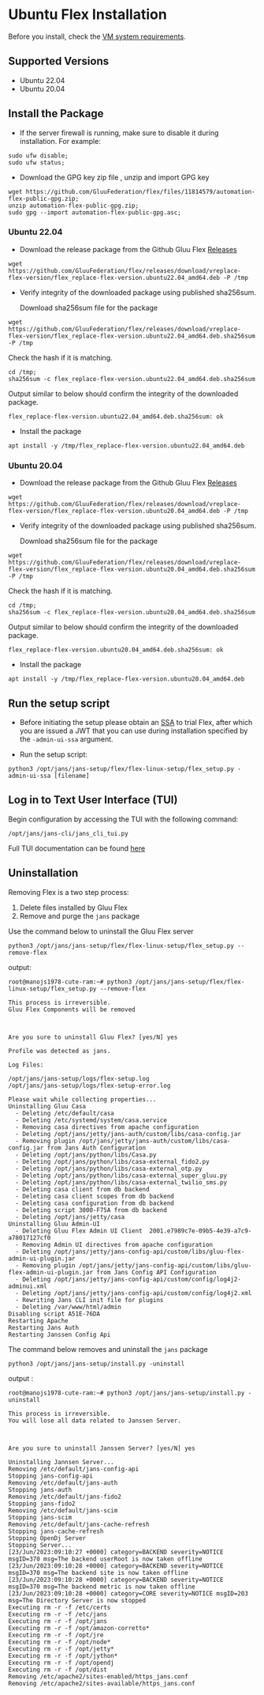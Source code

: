 
# Ubuntu Flex Installation

Before you install, check the [VM system requirements](vm-requirements.md).

## Supported Versions
- Ubuntu 22.04
- Ubuntu 20.04

## Install the Package
- If the server firewall is running, make sure to disable it during installation.
  For example:
```
sudo ufw disable;
sudo ufw status;

```
- Download the GPG key zip file , unzip and import GPG key
```
wget https://github.com/GluuFederation/flex/files/11814579/automation-flex-public-gpg.zip;
unzip automation-flex-public-gpg.zip;
sudo gpg --import automation-flex-public-gpg.asc;
```

### Ubuntu 22.04

- Download the release package from the Github Gluu Flex [Releases](https://github.com/GluuFederation/flex/releases)

```
wget https://github.com/GluuFederation/flex/releases/download/vreplace-flex-version/flex_replace-flex-version.ubuntu22.04_amd64.deb -P /tmp

```

- Verify integrity of the downloaded package using published sha256sum.

  Download sha256sum file for the package
  
```
wget https://github.com/GluuFederation/flex/releases/download/vreplace-flex-version/flex_replace-flex-version.ubuntu22.04_amd64.deb.sha256sum  -P /tmp

```
  Check the hash if it is matching.
```
cd /tmp;
sha256sum -c flex_replace-flex-version.ubuntu22.04_amd64.deb.sha256sum

```

Output similar to below should confirm the integrity of the downloaded package.
```
flex_replace-flex-version.ubuntu22.04_amd64.deb.sha256sum: ok

```

- Install the package

```
apt install -y /tmp/flex_replace-flex-version.ubuntu22.04_amd64.deb
```

### Ubuntu 20.04

- Download the release package from the Github Gluu Flex [Releases](https://github.com/GluuFederation/flex/releases)

```
wget https://github.com/GluuFederation/flex/releases/download/vreplace-flex-version/flex_replace-flex-version.ubuntu20.04_amd64.deb -P /tmp
```

- Verify integrity of the downloaded package using published sha256sum.

  Download sha256sum file for the package
  
```
wget https://github.com/GluuFederation/flex/releases/download/vreplace-flex-version/flex_replace-flex-version.ubuntu20.04_amd64.deb.sha256sum  -P /tmp

```
  Check the hash if it is matching.
```
cd /tmp;
sha256sum -c flex_replace-flex-version.ubuntu20.04_amd64.deb.sha256sum

```

Output similar to below should confirm the integrity of the downloaded package.
```
flex_replace-flex-version.ubuntu20.04_amd64.deb.sha256sum: ok

```

- Install the package

```
apt install -y /tmp/flex_replace-flex-version.ubuntu20.04_amd64.deb
```

## Run the setup script

- Before initiating the setup please obtain an [SSA](../../install/software-statements/ssa.md) to trial Flex, after which you are issued a JWT that you can use during installation specified by the `-admin-ui-ssa` argument.

- Run the setup script:

```
python3 /opt/jans/jans-setup/flex/flex-linux-setup/flex_setup.py -admin-ui-ssa [filename]
```

## Log in to Text User Interface (TUI)

Begin configuration by accessing the TUI with the following command:

```
/opt/jans/jans-cli/jans_cli_tui.py
```

Full TUI documentation can be found [here](https://docs.jans.io/stable/admin/config-guide/jans-tui/)

## Uninstallation

Removing Flex is a two step process:

1. Delete files installed by Gluu Flex
1. Remove and purge the `jans` package

Use the command below to uninstall the Gluu Flex server

```
python3 /opt/jans/jans-setup/flex/flex-linux-setup/flex_setup.py --remove-flex
```
output:

```
root@manojs1978-cute-ram:~# python3 /opt/jans/jans-setup/flex/flex-linux-setup/flex_setup.py --remove-flex

This process is irreversible.
Gluu Flex Components will be removed


 
Are you sure to uninstall Gluu Flex? [yes/N] yes

Profile was detected as jans.

Log Files:

/opt/jans/jans-setup/logs/flex-setup.log
/opt/jans/jans-setup/logs/flex-setup-error.log

Please wait while collecting properties...
Uninstalling Gluu Casa
  - Deleting /etc/default/casa
  - Deleting /etc/systemd/system/casa.service
  - Removing casa directives from apache configuration
  - Deleting /opt/jans/jetty/jans-auth/custom/libs/casa-config.jar
  - Removing plugin /opt/jans/jetty/jans-auth/custom/libs/casa-config.jar from Jans Auth Configuration
  - Deleting /opt/jans/python/libs/Casa.py
  - Deleting /opt/jans/python/libs/casa-external_fido2.py
  - Deleting /opt/jans/python/libs/casa-external_otp.py
  - Deleting /opt/jans/python/libs/casa-external_super_gluu.py
  - Deleting /opt/jans/python/libs/casa-external_twilio_sms.py
  - Deleting casa client from db backend
  - Deleting casa client scopes from db backend
  - Deleting casa configuration from db backend
  - Deleting script 3000-F75A from db backend
  - Deleting /opt/jans/jetty/casa
Uninstalling Gluu Admin-UI
  - Deleting Gluu Flex Admin UI Client  2001.e7989c7e-09b5-4e39-a7c9-a78017127cf0
  - Removing Admin UI directives from apache configuration
  - Deleting /opt/jans/jetty/jans-config-api/custom/libs/gluu-flex-admin-ui-plugin.jar
  - Removing plugin /opt/jans/jetty/jans-config-api/custom/libs/gluu-flex-admin-ui-plugin.jar from Jans Config API Configuration
  - Deleting /opt/jans/jetty/jans-config-api/custom/config/log4j2-adminui.xml
  - Deleting /opt/jans/jetty/jans-config-api/custom/config/log4j2.xml
  - Rewriting Jans CLI init file for plugins
  - Deleting /var/www/html/admin
Disabling script A51E-76DA
Restarting Apache
Restarting Jans Auth
Restarting Janssen Config Api
```
<!-- I need to add the output when command is run. -->


The command below removes and uninstall the `jans` package

```
python3 /opt/jans/jans-setup/install.py -uninstall

```

<!-- I need to add the output when command is run. -->
output :

```
root@manojs1978-cute-ram:~# python3 /opt/jans/jans-setup/install.py -uninstall

This process is irreversible.
You will lose all data related to Janssen Server.


 
Are you sure to uninstall Janssen Server? [yes/N] yes

Uninstalling Jannsen Server...
Removing /etc/default/jans-config-api
Stopping jans-config-api
Removing /etc/default/jans-auth
Stopping jans-auth
Removing /etc/default/jans-fido2
Stopping jans-fido2
Removing /etc/default/jans-scim
Stopping jans-scim
Removing /etc/default/jans-cache-refresh
Stopping jans-cache-refresh
Stopping OpenDj Server
Stopping Server...
[23/Jun/2023:09:10:27 +0000] category=BACKEND severity=NOTICE msgID=370 msg=The backend userRoot is now taken offline
[23/Jun/2023:09:10:28 +0000] category=BACKEND severity=NOTICE msgID=370 msg=The backend site is now taken offline
[23/Jun/2023:09:10:28 +0000] category=BACKEND severity=NOTICE msgID=370 msg=The backend metric is now taken offline
[23/Jun/2023:09:10:28 +0000] category=CORE severity=NOTICE msgID=203 msg=The Directory Server is now stopped
Executing rm -r -f /etc/certs
Executing rm -r -f /etc/jans
Executing rm -r -f /opt/jans
Executing rm -r -f /opt/amazon-corretto*
Executing rm -r -f /opt/jre
Executing rm -r -f /opt/node*
Executing rm -r -f /opt/jetty*
Executing rm -r -f /opt/jython*
Executing rm -r -f /opt/opendj
Executing rm -r -f /opt/dist
Removing /etc/apache2/sites-enabled/https_jans.conf
Removing /etc/apache2/sites-available/https_jans.conf
```
